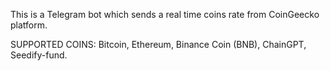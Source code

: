 This is a Telegram bot which sends a real time coins rate from CoinGeecko platform.

SUPPORTED COINS:
Bitcoin, Ethereum, Binance Coin (BNB), ChainGPT, Seedify-fund.
